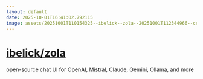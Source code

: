 ```yaml
---
layout: default
date: 2025-10-01T16:41:02.792115
image: assets/20251001T110154325--ibelick--zola--20251001T112344966--cropped.png
---
```


# [ibelick/zola](https://github.com/ibelick/zola)

open-source chat UI for OpenAI, Mistral, Claude, Gemini, Ollama, and more
